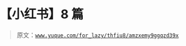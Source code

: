 # 【小红书】8 篇

> 原文：[`www.yuque.com/for_lazy/thfiu8/amzxemy9ggqzd39x`](https://www.yuque.com/for_lazy/thfiu8/amzxemy9ggqzd39x)




